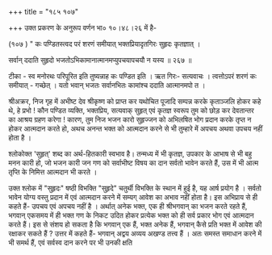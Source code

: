 +++
title = "१८५ १०७"

+++
उक्त प्रकरण के अनुरूप वर्णन भा० १०।४८।२६ में है- 

(१०७ ) " कः पण्डितस्त्वद परं शरणं समीयात् भक्तप्रियादृतगिरः सुहृदः कृतज्ञात् । 

सर्वान् ददाति सुहृदो भजतोऽभिकामानात्मानमप्युपचयापचयौ न यस्य ॥ २६७ ॥ 

टीका - स्व मनोरथः परिपूरित इति तुष्यन्नाह कः पण्डित इति । ऋत गिरः- सत्यवाचः । त्वत्तोऽपरं शरणं कः समीयात् - गच्छेत् । यतो भवान् भजतः सर्वानभितः कामांश्च ददाति आत्मानमपो त । 

श्रीअक्रर, निज गृह में अभीष्ट देव श्रीकृष्ण को प्राप्त कर यथोचित पूजादि सम्पन्न करके कृताञ्जलि होकर कहे थे, हे प्रभो ! कौन पण्डित व्यक्ति, भक्तप्रिय, सत्यवाक् सुहृत् एवं कृतज्ञ स्वरूप तुम को छोड़ कर देवतान्तर का आश्रय ग्रहण करेगा ! कारण, तुम निज भजन कारो सुहृज्जन को अभिलषित भोग प्रदान करके तृप्त न होकर आत्मदान करते हो, अथच अनन्त भक्त को आत्मदान करने से भी तुम्हारे में अपचय अथवा उपचय नहीं होता है । 

श्लोकोक्त 'सुहृत्' शब्द का अर्थ-हितकारी स्वभाव है। तन्मध्य में भी कृतज्ञ, उपकार के आभाष से भी बहु मनन कारी हो, जो भजन कारी जन गण को सर्वाभीष्ट विषय का दान सर्वतो भावेन करते हैं, उस में भी आत्म तृप्ति के निमित्त आत्मदान भी करते । 

उक्त श्लोक में "सुहृदः" षष्ठी विभक्ति "सुहृदे" चतुर्थी विभक्ति के स्थान में हुई है, यह आर्ष प्रयोग है । सर्वतो भावेन योग्य वस्तु प्रदान में एवं आत्मदान करने में सम्यग् आवेश का अभाव नहीं होता है। इस अभिप्राय से ही कहते हैं- उपचय एवं अपचय नहीं है । अर्थात् अनेक भक्त, एक ही श्रीभगवान् का भजन करते रहते हैं, भगवान् एकसमय में ही भक्त गण के निकट उदित होकर प्रत्येक भक्त को ही सर्व प्रकार भोग एवं आत्मदान करते हैं। इस से संशय हो सकता है कि भगवान् एक हैं, भक्त अनेक हैं, भगवान् कैसे प्रति भक्त में आवेश की रक्षाकर सकते हैं ? उत्तर में कहते हैं- भगवान् अद्वय अव्यय अखण्ड तत्त्व हैं । अतः समस्त समाधान करने में भी समर्थ हैं, एवं सर्वस्व दान करने पर भी उनकी क्षति 



